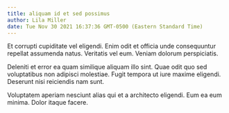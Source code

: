```yaml
---
title: aliquam id et sed possimus
author: Lila Miller
date: Tue Nov 30 2021 16:37:36 GMT-0500 (Eastern Standard Time)
---
```

Et corrupti cupiditate vel eligendi. Enim odit et officia unde consequuntur repellat assumenda natus. Veritatis vel eum. Veniam dolorum perspiciatis.

 Deleniti et error ea quam similique aliquam illo sint. Quae odit quo sed voluptatibus non adipisci molestiae. Fugit tempora ut iure maxime eligendi. Deserunt nisi reiciendis nam sunt.

 Voluptatem aperiam nesciunt alias qui et a architecto eligendi. Eum ea eum minima. Dolor itaque facere.